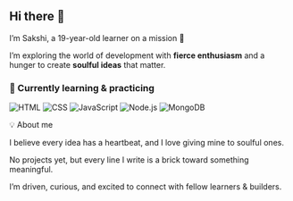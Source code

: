 ## Hi there 👋
I’m Sakshi, a 19-year-old learner on a mission 🚀

I’m exploring the world of development with **fierce enthusiasm** and a hunger to create **soulful ideas** that matter.  

### 🌱 Currently learning & practicing
![HTML](https://img.shields.io/badge/HTML-E34F26?style=for-the-badge&logo=html5&logoColor=white)
![CSS](https://img.shields.io/badge/CSS-1572B6?style=for-the-badge&logo=css3&logoColor=white)
![JavaScript](https://img.shields.io/badge/JavaScript-F7DF1E?style=for-the-badge&logo=javascript&logoColor=black)
![Node.js](https://img.shields.io/badge/Node.js-339933?style=for-the-badge&logo=nodedotjs&logoColor=white)
![MongoDB](https://img.shields.io/badge/MongoDB-47A248?style=for-the-badge&logo=mongodb&logoColor=white)

💡 About me

I believe every idea has a heartbeat, and I love giving mine to soulful ones.

No projects yet, but every line I write is a brick toward something meaningful.

I’m driven, curious, and excited to connect with fellow learners & builders.


